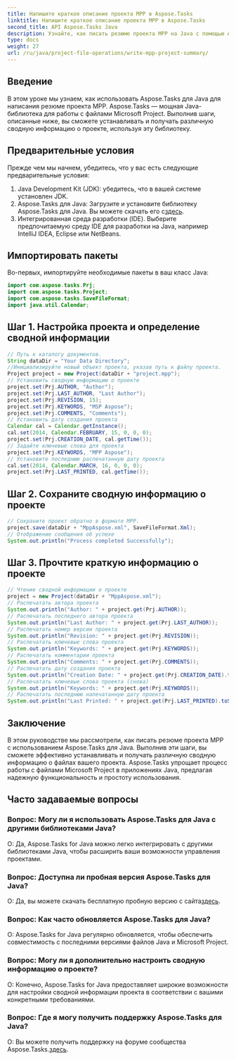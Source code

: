 ```yaml
---
title: Напишите краткое описание проекта MPP в Aspose.Tasks
linktitle: Напишите краткое описание проекта MPP в Aspose.Tasks
second_title: API Aspose.Tasks Java
description: Узнайте, как писать резюме проекта MPP на Java с помощью Aspose.Tasks. Устанавливайте и извлекайте информацию о проекте без особых усилий.
type: docs
weight: 27
url: /ru/java/project-file-operations/write-mpp-project-summary/
---
```

## Введение
В этом уроке мы узнаем, как использовать Aspose.Tasks для Java для написания резюме проекта MPP. Aspose.Tasks — мощная Java-библиотека для работы с файлами Microsoft Project. Выполнив шаги, описанные ниже, вы сможете устанавливать и получать различную сводную информацию о проекте, используя эту библиотеку.
## Предварительные условия
Прежде чем мы начнем, убедитесь, что у вас есть следующие предварительные условия:
1. Java Development Kit (JDK): убедитесь, что в вашей системе установлен JDK.
2.  Aspose.Tasks для Java: Загрузите и установите библиотеку Aspose.Tasks для Java. Вы можете скачать его с[здесь](https://releases.aspose.com/tasks/java/).
3. Интегрированная среда разработки (IDE). Выберите предпочитаемую среду IDE для разработки на Java, например IntelliJ IDEA, Eclipse или NetBeans.

## Импортировать пакеты
Во-первых, импортируйте необходимые пакеты в ваш класс Java:
```java
import com.aspose.tasks.Prj;
import com.aspose.tasks.Project;
import com.aspose.tasks.SaveFileFormat;
import java.util.Calendar;
```
## Шаг 1. Настройка проекта и определение сводной информации
```java
// Путь к каталогу документов.
String dataDir = "Your Data Directory";
//Инициализируйте новый объект проекта, указав путь к файлу проекта.
Project project = new Project(dataDir + "project.mpp");
// Установить сводную информацию о проекте
project.set(Prj.AUTHOR, "Author");
project.set(Prj.LAST_AUTHOR, "Last Author");
project.set(Prj.REVISION, 15);
project.set(Prj.KEYWORDS, "MSP Aspose");
project.set(Prj.COMMENTS, "Comments");
// Установить дату создания проекта
Calendar cal = Calendar.getInstance();
cal.set(2014, Calendar.FEBRUARY, 15, 0, 0, 0);
project.set(Prj.CREATION_DATE, cal.getTime());
// Задайте ключевые слова для проекта
project.set(Prj.KEYWORDS, "MPP Aspose");
// Установите последнюю распечатанную дату проекта
cal.set(2014, Calendar.MARCH, 16, 0, 0, 0);
project.set(Prj.LAST_PRINTED, cal.getTime());
```
## Шаг 2. Сохраните сводную информацию о проекте
```java
// Сохраните проект обратно в формате MPP.
project.save(dataDir + "MppAspose.xml", SaveFileFormat.Xml);
// Отображение сообщения об успехе
System.out.println("Process completed Successfully");
```
## Шаг 3. Прочтите краткую информацию о проекте
```java
// Чтение сводной информации о проекте
project = new Project(dataDir + "MppAspose.xml");
// Распечатать автора проекта
System.out.println("Author: " + project.get(Prj.AUTHOR));
// Распечатать последнего автора проекта
System.out.println("Last Author: " + project.get(Prj.LAST_AUTHOR));
// Распечатать номер версии проекта
System.out.println("Revision: " + project.get(Prj.REVISION));
// Распечатать ключевые слова проекта
System.out.println("Keywords: " + project.get(Prj.KEYWORDS));
// Распечатать комментарии проекта
System.out.println("Comments: " + project.get(Prj.COMMENTS));
// Распечатать дату создания проекта
System.out.println("Creation Date: " + project.get(Prj.CREATION_DATE).toString());
// Распечатать ключевые слова проекта (снова)
System.out.println("Keywords: " + project.get(Prj.KEYWORDS));
// Распечатать последнюю напечатанную дату проекта
System.out.println("Last Printed: " + project.get(Prj.LAST_PRINTED).toString());
```

## Заключение
В этом руководстве мы рассмотрели, как писать резюме проекта MPP с использованием Aspose.Tasks для Java. Выполнив эти шаги, вы сможете эффективно устанавливать и получать различную сводную информацию о файлах вашего проекта. Aspose.Tasks упрощает процесс работы с файлами Microsoft Project в приложениях Java, предлагая надежную функциональность и простоту использования.
## Часто задаваемые вопросы
### Вопрос: Могу ли я использовать Aspose.Tasks для Java с другими библиотеками Java?
О: Да, Aspose.Tasks for Java можно легко интегрировать с другими библиотеками Java, чтобы расширить ваши возможности управления проектами.
### Вопрос: Доступна ли пробная версия Aspose.Tasks для Java?
 О: Да, вы можете скачать бесплатную пробную версию с сайта[здесь](https://releases.aspose.com/).
### Вопрос: Как часто обновляется Aspose.Tasks для Java?
О: Aspose.Tasks for Java регулярно обновляется, чтобы обеспечить совместимость с последними версиями файлов Java и Microsoft Project.
### Вопрос: Могу ли я дополнительно настроить сводную информацию о проекте?
О: Конечно, Aspose.Tasks for Java предоставляет широкие возможности для настройки сводной информации проекта в соответствии с вашими конкретными требованиями.
### Вопрос: Где я могу получить поддержку Aspose.Tasks для Java?
О: Вы можете получить поддержку на форуме сообщества Aspose.Tasks.[здесь](https://forum.aspose.com/c/tasks/15).